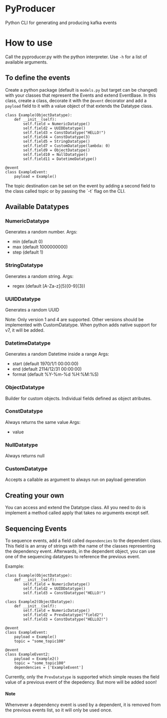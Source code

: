 # PyProducer
Python CLI for generating and producing kafka events


# How to use

Call the pyproducer.py with the python interpreter. Use `-h` for a list of available arguments.

## To define the events

Create a python package (default is `models.py` but target can be changed) with your classes that represent the Events and extend EventBase.
In this class, create a class, decorate it with the `@event` decorator and add a `payload` field to it with a value object of that extends the Datatype class.
```
class Example(ObjectDatatype):
    def __init__(self):
        self.field = NumericDatatype()
        self.field2 = UUIDDatatype()
        self.field3 = ConstDatatype("HELLO!")
        self.field4 = ConstDatatype(3)
        self.field5 = StringDatatype()
        self.field7 = CustomDatatype(lambda: 0)
        self.field9 = ObjectDatatype()
        self.field10 = NullDatatype()
        self.field11 = DatetimeDatatype()

@event
class ExampleEvent:
    payload = Example()
```

The topic destination can be set on the event by adding a second field to the class called topic or by passing the ´-t´ flag on the CLI.

## Available Datatypes

### NumericDatatype

Generates a random number.
Args:
- min (default 0)
- max (default 1000000000)
- step (default 1)

### StringDatatype

Generates a random string.
Args:
- regex (default [A-Za-z]{5}[0-9]{3})

### UUIDDatatype

Generates a random UUID

Note: 
Only version 1 and 4 are supported. Other versions should be implemented with CustomDatatype.
When python adds native support for v7, it will be added.

### DatetimeDatatype

Generates a random Datetime inside a range
Args:
- start (default 1970/1/1 00:00:00)
- end (default 2114/12/31 00:00:00)
- format (default %Y-%m-%d %H:%M:%S)

### ObjectDatatype

Builder for custom objects.
Individual fields defined as object atributes.

### ConstDatatype

Always returns the same value
Args:
- value

### NullDatatype

Always returns null

### CustomDatatype

Accepts a callable as argument to always run on payload generation

## Creating your own 

You can access and extend the Datatype class.
All you need to do is implement a method called apply that takes no arguments except self.

## Sequencing Events
To sequence events, add a field called `dependencies` to the dependent class. This field is an array of strings with the name of the classes representing the dependency event.
Afterwards, in the dependent object, you can use one of the sequencing datatypes to reference the previous event. 

Example:

```
class Example(ObjectDatatype):
    def __init__(self):
        self.field = NumericDatatype()
        self.field2 = UUIDDatatype()
        self.field3 = ConstDatatype("HELLO!")

class Example2(ObjectDatatype):
    def __init__(self):
        self.field = NumericDatatype()
        self.field2 = PrevDatatype("field2")
        self.field3 = ConstDatatype("HELLO2!")

@event
class ExampleEvent:
    payload = Example()
    topic = "some_topic100"

@event
class ExampleEvent2:
    payload = Example2()
    topic = "some_topic100"
    dependencies = ['ExampleEvent']
```
Currently, only the `PrevDatatype` is supported which simple reuses the field value of a previous event of the depedency. But more will be added soon!

#### Note
Whenvever a dependency event is used by a dependent, it is removed from the previous events list, so it will only be used once.

